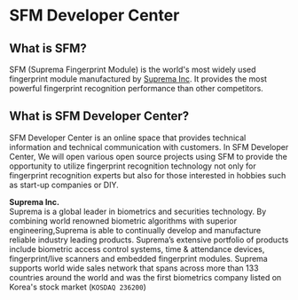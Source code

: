 <!--# Material <small>for MkDocs</small>

## Beautiful project documentation

Material is a theme for [MkDocs][1], an excellent static site generator geared
towards project documentation. It is built using Google's [Material Design][2]
guidelines.

[![Material for MkDocs](images/material.png)](images/material.png)

  [1]: http://www.mkdocs.org
  [2]: https://www.google.com/design/spec/material-design

## Quick start

Install the latest version of Material with `pip`:

``` sh
pip install mkdocs-material
```

Add the following line to your `mkdocs.yml`:

``` yaml
theme: 'material'
```

For detailed instructions see the [getting started guide][3].

  [3]: getting-started.md-->

# SFM Developer Center


## What is SFM?
SFM (Suprema Fingerprint Module) is the world's most widely used fingerprint module manufactured by [Suprema Inc](http://www.supremain.com). It provides the most powerful fingerprint recognition performance than other competitors. 

## What is SFM Developer Center?
SFM Developer Center is an online space that provides technical information and technical communication with customers. In SFM Developer Center, We will open various open source projects using SFM to provide the opportunity to utilize fingerprint recognition technology not only for fingerprint recognition experts but also for those interested in hobbies such as start-up companies or DIY. 

**Suprema Inc.**  
Suprema is a global leader in biometrics and securities technology. By combining world renowned biometric algorithms with superior engineering,Suprema is able to continually develop and manufacture reliable industry leading products. Suprema’s extensive portfolio of products include biometric access control systems, time & attendance devices, fingerprint/live scanners and embedded fingerprint modules.
Suprema supports world wide sales network that spans across more than 133 countries around the world and was the first biometrics company listed on Korea's stock market (`KOSDAQ 236200`)

<script type="text/javascript" src="//static.mailerlite.com/data/webforms/421957/q7h4f5.js?v1"></script>